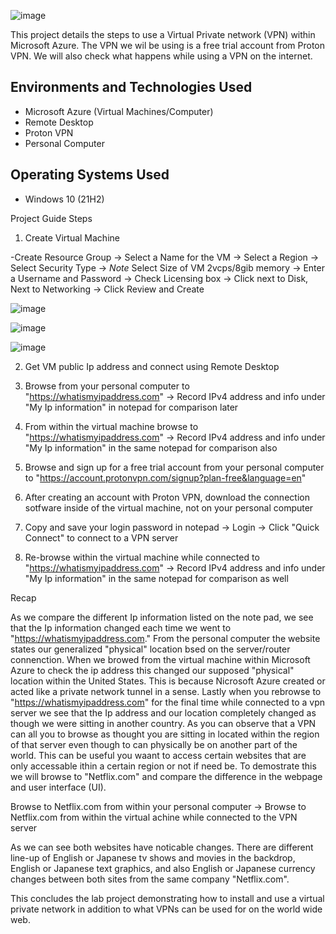  ![image](https://github.com/user-attachments/assets/4ae1f81a-293f-4be8-a86e-210d6a47326a) 

This project details the steps to use a Virtual Private network (VPN) within Microsoft Azure. The VPN we wil be using is a free trial account from Proton VPN. We will also check what happens while using a VPN on the internet.

<h2>Environments and Technologies Used</h2>

- Microsoft Azure (Virtual Machines/Computer)
- Remote Desktop
- Proton VPN
- Personal Computer

<h2>Operating Systems Used </h2>

- Windows 10 (21H2)

Project Guide Steps

1) Create Virtual Machine

  -Create Resource Group -> Select a Name for the VM -> Select a Region -> Select Security Type -> *Note* Select Size of VM 2vcps/8gib memory -> Enter a Username and Password -> Check Licensing box -> Click next to Disk, Next to Networking -> Click Review and Create

![image](https://github.com/user-attachments/assets/bc562773-8604-4db7-9e2b-c8c37d8b8dc0)
 <p> 
</p>

![image](https://github.com/user-attachments/assets/a613c192-56f1-4e2f-b756-62087ee4ea75)
 <p> 
</p>

![image](https://github.com/user-attachments/assets/609b6d25-8b06-433c-81e1-5a28fcf91405)
 <p>  
</p>


2) Get VM public Ip address and connect using Remote Desktop

3) Browse from your personal computer to "https://whatismyipaddress.com" -> Record IPv4 address and info under "My Ip information" in notepad for comparison later

4) From within the virtual machine browse to "https://whatismyipaddress.com" -> Record IPv4 address and info under "My Ip information" in the same notepad for comparison also

5) Browse and sign up for a free trial account from your personal computer to "https://account.protonvpn.com/signup?plan-free&language=en"

6) After creating an account with Proton VPN, download the connection sotfware inside of the virtual machine, not on your personal computer

7) Copy and save your login password in notepad -> Login ->  Click "Quick Connect" to connect to a VPN server

8) Re-browse within the virtual machine while connected to "https://whatismyipaddress.com" -> Record IPv4 address and info under "My Ip information" in the same notepad for comparison as well

Recap

  As we compare the different Ip information listed on the note pad, we see that the Ip information changed each time we went to "https://whatismyipaddress.com." From the personal computer the website states our generalized "physical" location bsed on the server/router connenction. When we browed from the virtual machine within Microsoft Azure to check the ip address this changed our supposed "physical" location within the United States. This is because Nicrosoft Azure created or acted like a private network tunnel in a sense. Lastly when you rebrowse to "https://whatismyipaddress.com" for the final time while connected to a vpn server we see that the Ip address and our location completely changed as though we were sitting in another country. As you can observe that a VPN can all you to browse as thought you are sitting in located within the region of that server even though to can physically be on another part of the world. This can be useful you waant to access certain websites that are only accessable ithin a certain region or not if need be. To demostrate this we will browse to "Netflix.com" and compare the difference in the webpage and user interface (UI).  

  Browse to Netflix.com from within your personal computer ->  Browse to Netflix.com from within the virtual achine while connected to the VPN server

  As we can see both websites have noticable changes. There are different line-up of English or Japanese tv shows and movies in the backdrop, English or Japanese text graphics, and also English or Japanese currency changes between both sites from the same company "Netflix.com".

  This concludes the lab project demonstrating how to install and use a virtual private network in addition to what VPNs can be used for on the world wide web.

  <p>
</p>
